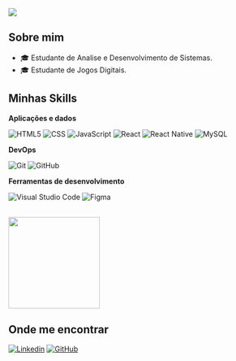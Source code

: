 ![](https://komarev.com/ghpvc/?username=crispenna-123&color=006bed)

## Sobre mim

- 🎓 Estudante de Analise e Desenvolvimento de Sistemas.
- 🎓 Estudante de Jogos Digitais.

## Minhas Skills

**Aplicações e dados**

![HTML5](https://img.shields.io/badge/-HTML5-333333?style=flat&logo=HTML5)
![CSS](https://img.shields.io/badge/-CSS-333333?style=flat&logo=CSS3&logoColor=1572B6)
![JavaScript](https://img.shields.io/badge/-JavaScript-333333?style=flat&logo=javascript)
![React](https://img.shields.io/badge/-React-333333?style=flat&logo=react)
![React Native](https://img.shields.io/badge/-React%20Native-333333?style=flat&logo=react)
![MySQL](https://img.shields.io/badge/-MySQL-333333?style=flat&logo=mysql)


**DevOps**

![Git](https://img.shields.io/badge/-Git-333333?style=flat&logo=git)
![GitHub](https://img.shields.io/badge/-GitHub-333333?style=flat&logo=github)

**Ferramentas de desenvolvimento**

![Visual Studio Code](https://img.shields.io/badge/-Visual%20Studio%20Code-333333?style=flat&logo=visual-studio-code&logoColor=007ACC)
![Figma](https://img.shields.io/badge/-Figma-333333?style=flat&logo=figma&logoColor=007ACC)


<br/>

<a href="https://github.com/iuricode" title="Perfil do Cristiano">
  <img height="180em" src="https://github-readme-stats.vercel.app/api?username=crispenna-123&theme=dracula&show_icons=true" />
</a>

## Onde me encontrar

[![Linkedin](https://img.shields.io/badge/-crispenna-123-blue?style=flat-square&logo=Linkedin&logoColor=white&link=https://www.linkedin.com/in/cris-rosapenna/)](https://www.linkedin.com/in/cris-rosapenna/)
[![GitHub](https://img.shields.io/github/followers/crispenna-123?label=follow&style=social)](https://github.com/crispenna-123)
